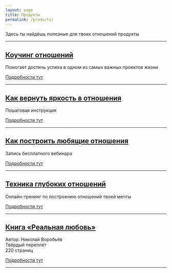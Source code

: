 ```yaml
---
layout: page
title: Продукты
permalink: /products/
---
```


Здесь ты найдёшь полезные для твоих отношений продукты

----

## [Коучинг отношений](/products/coaching/)

Помогает достичь успеха в одном из самых важных проектов жизни

[Подробности тут](/products/coaching/)

----

## [Как вернуть яркость в отношения](/products/bright-relationships/)

Пошаговая инструкция

[Подробности тут](/products/bright-relationships/)

----

## [Как построить любящие отношения](/products/build-loving-relationships/)

Запись бесплатного вебинара

[Подробности тут](/products/build-loving-relationships/)

----

## [Техника глубоких отношений](/products/tgo/)

Онлайн-тренинг по построению отношений твоей мечты

[Подробности тут](/products/tgo/)

----

## [Книга «Реальная любовь»](/products/reallove/)

Автор: Николай Воробьёв  
Твёрдый переплёт  
220 страниц

[Подробности тут](/products/reallove/)

----
